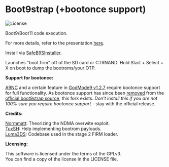 Boot9strap (+bootonce support)
=====
![License](https://img.shields.io/badge/License-GPLv3-blue.svg)

Boot9/Boot11 code execution.

For more details, refer to the presentation [here](https://sciresm.github.io/33-and-a-half-c3/).

Install via [SafeB9SInstaller](https://github.com/d0k3/SafeB9SInstaller).

Launches "boot.firm" off of the SD card or CTRNAND. Hold Start + Select + X on boot to dump the bootroms/your OTP.

**Support for bootonce:**

[A9NC](https://github.com/d0k3/A9NC) and a certain feature in [GodMode9 v1.2.7](https://github.com/d0k3/GodMode9/releases/tag/v1.2.7) require bootonce support for full functionality. As bootonce support has since been [removed](https://github.com/SciresM/boot9strap/commit/ff16d59ff8fba431f5c5c934eea7db4d122eef1c) from the [official boot9strap source](https://github.com/SciresM/boot9strap), this fork exists. *Don't install this if you are not 100% sure you require bootonce support* - stay with the official release.

**Credits:**

[Normmatt](https://github.com/Normmatt): Theorizing the NDMA overwite exploit.    
[TuxSH](https://github.com/TuxSH): Help implementing bootrom payloads.    
[Luma3DS](https://github.com/AuroraWright/Luma3DS): Codebase used in the stage 2 FIRM loader.    

**Licensing:**

This software is licensed under the terms of the GPLv3.  
You can find a copy of the license in the LICENSE file.

